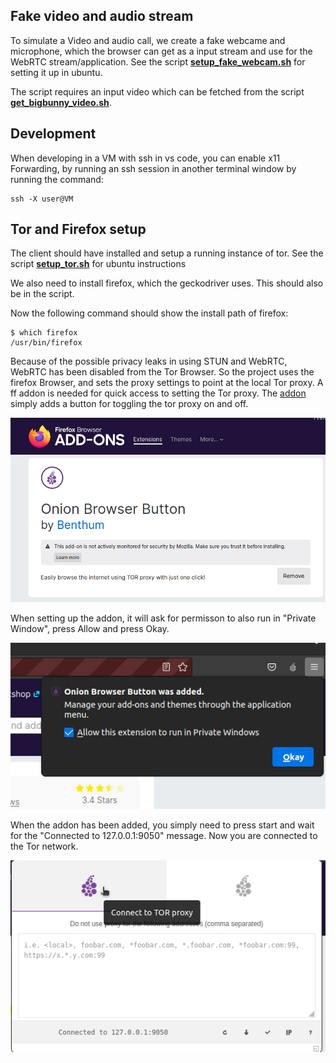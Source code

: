 
## Fake video and audio stream

To simulate a Video and audio call, we create a fake webcame and microphone, which the browser can get as a input stream and use for the WebRTC stream/application. See the script [**setup_fake_webcam.sh**](../client_scripts/setup_fake_webcam.sh) for setting it up in ubuntu.

The script requires an input video which can be fetched from the script [**get_bigbunny_video.sh**](../client_scripts/get_bigbunny_video.sh).

## Development

When developing in a VM with ssh in vs code, you can enable x11 Forwarding, by running an ssh session in another terminal window by running the command:

```shell
ssh -X user@VM
```

## Tor and Firefox setup

The client should have installed and setup a running instance of tor.
See the script [**setup_tor.sh**](../client_scripts/setup_tor.sh) for ubuntu instructions

We also need to install firefox, which the geckodriver uses. This should also be in the script.

Now the following command should show the install path of firefox:

```shell
$ which firefox
/usr/bin/firefox
```

Because of the possible privacy leaks in using STUN and WebRTC, WebRTC has been disabled from the Tor Browser. So the project uses the firefox Browser, and sets the proxy settings to point at the local Tor proxy. A ff addon is needed for quick access to setting the Tor proxy. The [addon](https://addons.mozilla.org/en-US/firefox/addon/tortm-browser-button/) simply adds a button for toggling the tor proxy on and off.

![](Onion_browser_button.png)

When setting up the addon, it will ask for permisson to also run in "Private Window", press Allow and press Okay.

![](onion.png)

When the addon has been added, you simply need to press start and wait for the "Connected to 127.0.0.1:9050" message. Now you are connected to the Tor network.

![](button.png)
